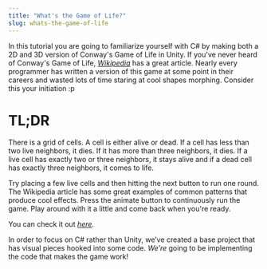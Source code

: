 ```yaml
---
title: "What's the Game of Life?"
slug: whats-the-game-of-life
---
```


In this tutorial you are going to familiarize yourself with C\# by
making both a 2D and 3D version of Conway's Game of Life in Unity. If
you've never heard of Conway's Game of Life,
[*Wikipedia*](http://en.wikipedia.org/wiki/Conway%27s_Game_of_Life) has
a great article. Nearly every programmer has written a version of this
game at some point in their careers and wasted lots of time staring at
cool shapes morphing. Consider this your initiation :p

TL;DR
=====

There is a grid of cells. A cell is either alive or dead. If a cell has
less than two live neighbors, it dies. If it has more than three
neighbors, it dies. If a live cell has exactly two or three neighbors,
it stays alive and if a dead cell has exactly three neighbors, it comes
to life.

Try placing a few live cells and then hitting the next button to run one
round. The Wikipedia article has some great examples of common patterns
that produce cool effects. Press the animate button to continuously run
the game. Play around with it a little and come back when you're ready.

You can check it out
[*here*](https://jsfiddle.net/makeschool_dion/zose7rv3/embedded/result/).

In order to focus on C\# rather than Unity, we’ve created a base project
that has visual pieces hooked into some code. *We’re* going to be
implementing the code that makes the game work!
